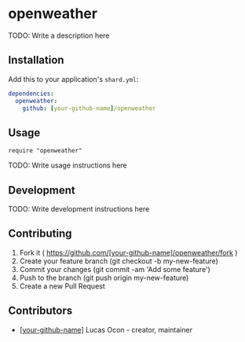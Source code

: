 # openweather

TODO: Write a description here

## Installation


Add this to your application's `shard.yml`:

```yaml
dependencies:
  openweather:
    github: [your-github-name]/openweather
```


## Usage


```crystal
require "openweather"
```


TODO: Write usage instructions here

## Development

TODO: Write development instructions here

## Contributing

1. Fork it ( https://github.com/[your-github-name]/openweather/fork )
2. Create your feature branch (git checkout -b my-new-feature)
3. Commit your changes (git commit -am 'Add some feature')
4. Push to the branch (git push origin my-new-feature)
5. Create a new Pull Request

## Contributors

- [[your-github-name]](https://github.com/[your-github-name]) Lucas Ocon - creator, maintainer
